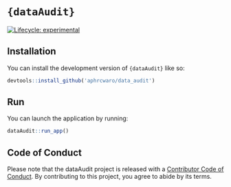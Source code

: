 
<!-- README.md is generated from README.Rmd. Please edit that file -->

# `{dataAudit}`

<!-- badges: start -->

[![Lifecycle:
experimental](https://img.shields.io/badge/lifecycle-experimental-orange.svg)](https://lifecycle.r-lib.org/articles/stages.html#experimental)
<!-- badges: end -->

## Installation

You can install the development version of `{dataAudit}` like so:

``` r
devtools::install_github('aphrcwaro/data_audit')
```

## Run

You can launch the application by running:

``` r
dataAudit::run_app()
```

## Code of Conduct

Please note that the dataAudit project is released with a [Contributor
Code of
Conduct](https://contributor-covenant.org/version/2/1/CODE_OF_CONDUCT.html).
By contributing to this project, you agree to abide by its terms.
